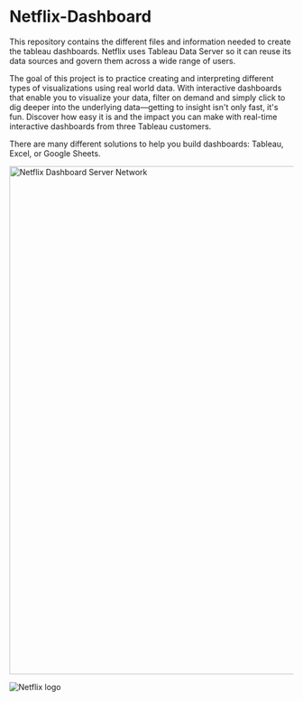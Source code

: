 # Netflix-Dashboard

This repository contains the different files and information needed to create the tableau dashboards. Netflix uses Tableau Data Server so it can reuse its data sources and govern them across a wide range of users.

The goal of this project is to practice creating and interpreting different types of visualizations using real world data. With interactive dashboards that enable you to visualize your data, filter on demand and simply click to dig deeper into the underlying data—getting to insight isn't only fast, it's fun. Discover how easy it is and the impact you can make with real-time interactive dashboards from three Tableau customers.

There are many different solutions to help you build dashboards: Tableau, Excel, or Google Sheets.

<img width="900" alt="Netflix Dashboard Server Network" src="https://github.com/anmol2517/Netflix-Dashboard/assets/110680449/38f82c57-f098-4f5d-8b71-f5ffee4b4320">

![Netflix logo](https://github.com/anmol2517/Netflix-Dashboard/assets/110680449/f8e85040-447d-4ca6-98be-0671e29c0b21)

